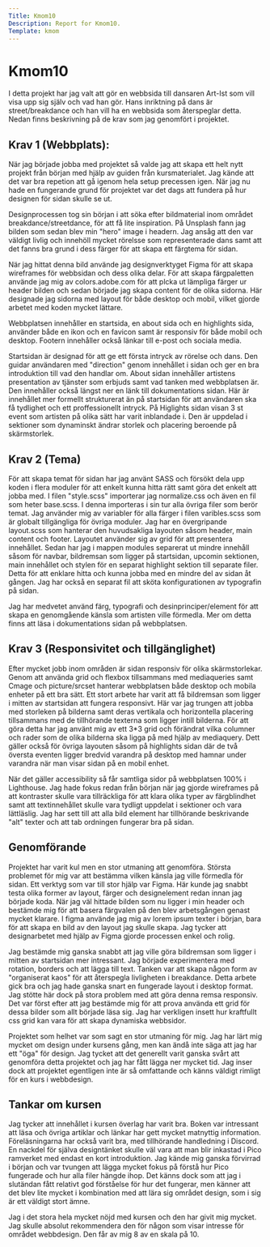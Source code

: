 ```yaml
---
Title: Kmom10
Description: Report for Kmom10.
Template: kmom
---
```


Kmom10
======

I detta projekt har jag valt att gör en webbsida till dansaren Art-Ist som vill visa upp sig själv och vad han gör. Hans inriktning på dans är street/breakdance och han vill ha en webbsida som återspeglar detta. Nedan finns beskrivning på de krav som jag genomfört i projektet.

Krav 1 (Webbplats):
-------------------

När jag började jobba med projektet så valde jag att skapa ett helt nytt projekt från början med hjälp av guiden från kursmaterialet. Jag kände att det var bra repetion att gå igenom hela setup precessen igen. När jag nu hade en fungerande grund för projektet var det dags att fundera på hur designen för sidan skulle se ut.

Designprocessen tog sin början i att söka efter bildmaterial inom området breakdance/streetdance, för att få lite inspiration. På Unsplash fann jag bilden som sedan blev min "hero" image i headern. Jag ansåg att den var väldigt livlig och innehöll mycket rörelsse som representerade dans samt att det fanns bra grund i dess färger för att skapa ett färgtema för sidan.

När jag hittat denna bild använde jag designverktyget Figma för att skapa wireframes för webbsidan och dess olika delar. För att skapa färgpaletten använde jag mig av colors.adobe.com för att plcka ut lämpliga färger ur header bilden och sedan började jag skapa content för de olika sidorna. Här designade jag sidorna med layout för både desktop och mobil, vilket gjorde arbetet med koden mycket lättare.

Webbplatsen innehåller en startsida, en about sida och en highlights sida, använder både en ikon och en favicon samt är responsiv för både mobil och desktop. Footern innehåller också länkar till e-post och sociala media.

Startsidan är designad för att ge ett första intryck av rörelse och dans. Den guidar användaren med "direction" genom innehållet i sidan och ger en bra introduktion till vad den handlar om. About sidan innehåller artistens presentation av tjänster som erbjuds samt vad tanken med webbplatsen är. Den innehåller också längst ner en länk till dokumentations sidan. Här är innehållet mer formellt strukturerat än på startsidan för att användaren ska få tydlighet och ett proffessionellt intryck. På Higlights sidan visan 3 st event som artisten på olika sätt har varit inblandade i. Den är uppdelad i sektioner som dynaminskt ändrar storlek och placering beroende på skärmstorlek.

Krav 2 (Tema)
-------------

För att skapa temat för sidan har jag använt SASS och försökt dela upp koden i flera moduler för att enkelt kunna hitta rätt samt göra det enkelt att jobba med. I filen "style.scss" importerar jag normalize.css och även en fil som heter base.scss. I denna importeras i sin tur alla övriga filer som berör temat. Jag använder mig av variabler för alla färger i filen varibles.scss som är globalt tillgängliga för övriga moduler. Jag har en övergripande layout.scss som hanterar den huvudsakliga layouten såsom header, main content och footer. Layoutet använder sig av grid för att presentera innehållet. Sedan har jag i mappen modules separerat ut mindre innehåll såsom för navbar, bildremsan som ligger på startsidan, upcomin sektionen, main innehållet och stylen för en separat highlight sektion till separate filer. Detta för att enklare hitta och kunna jobba med en mindre del av sidan åt gången. Jag har också en separat fil att sköta konfigurationen av typografin på sidan.

Jag har medvetet använd färg, typografi och desinprinciper/element för att skapa en genomgående känsla som artisten ville förmedla. Mer om detta finns att läsa i dokumentations sidan på webbplatsen.

Krav 3 (Responsivitet och tillgänglighet)
-----------------------------------------

Efter mycket jobb inom områden är sidan responsiv för olika skärmstorlekar. Genom att använda grid och flexbox tillsammans med mediaqueries samt Cmage och picture/srcset hanterar webbplatsen både desktop och mobila enheter på ett bra sätt. Ett stort arbete har varit att få bildremsan som ligger i mitten av startsidan att fungera responsivt. Här var jag trungen att jobba med storleken på bilderna samt deras vertikala och horizontella placering tillsammans med de tillhörande texterna som ligger intill bilderna. För att göra detta har jag använt mig av ett 3*3 grid och förändrat vilka columner och rader som de olika bilderna ska ligga på med hjälp av mediaquery. Dett gäller också för övriga layouten såsom på highlights sidan där de två översta eventen ligger bredvid varandra på desktop med hamnar under varandra när man visar sidan på en mobil enhet.

När det gäller accessibility så får samtliga sidor på webbplatsen 100% i Lighthouse. Jag hade fokus redan från början när jag gjorde wireframes på att kontraster skulle vara tillräckliga för att klara olika typer av färgblindhet samt att textinnehållet skulle vara tydligt uppdelat i sektioner och vara lättläslig. Jag har sett till att alla bild element har tillhörande beskrivande "alt" texter och att tab ordningen fungerar bra på sidan.

Genomförande
------------

Projektet har varit kul men en stor utmaning att genomföra. Största problemet för mig var att bestämma vilken känsla jag ville förmedla för sidan. Ett verktyg som var till stor hjälp var Figma. Här kunde jag snabbt testa olika former av layout, färger och designelement redan innan jag började koda. När jag väl hittade bilden som nu ligger i min header och bestämde mig för att basera färgvalen på den blev arbetsgången genast mycket klarare. I figma använde jag mig av lorem ipsum texter i början, bara för att skapa en bild av den layout jag skulle skapa. Jag tycker att designarbetet med hjälp av Figma gjorde processen enkel och rolig.

Jag bestämde mig ganska snabbt att jag ville göra bildremsan som ligger i mitten av startsidan mer intressant. Jag började experimentera med rotation, borders och att lägga till text. Tanken var att skapa någon form av "organiserat kaos" för att återspegla livligheten i breakdance. Detta arbete gick bra och jag hade ganska snart en fungerade layout i desktop format. Jag stötte här dock på stora problem med att göra denna remsa responsiv. Det var först efter att jag bestämde mig för att prova använda ett grid för dessa bilder som allt började läsa sig. Jag har verkligen insett hur kraftfullt css grid kan vara för att skapa dynamiska webbsidor.

Projektet som helhet var som sagt en stor utmaning för mig. Jag har lärt mig mycket om design under kursens gång, men kan ändå inte säga att jag har ett "öga" för design. Jag tycket att det generellt varit ganska svårt att genomföra detta projektet och jag har fått lägga ner mycket tid. Jag inser dock att projektet egentligen inte är så omfattande och känns väldigt rimligt för en kurs i webbdesign.

Tankar om kursen
----------------

Jag tycker att innehållet i kursen överlag har varit bra. Boken var intressant att läsa och övriga artiklar och länkar har gett mycket matnyttig information. Föreläsningarna har också varit bra, med tillhörande handledning i Discord. En nackdel för själva designtänket skulle väl vara att man blir inkastad i Pico ramverket med endast en kort introduktion. Jag kände mig ganska förvirrad i början och var tvungen att lägga mycket fokus på förstå hur Pico fungerade och hur alla filer hängde ihop. Det känns dock som att jag i slutändan fått relativt god förståelse för hur det fungerar, men känner att det blev lite mycket i kombination med att lära sig området design, som i sig är ett väldigt stort ämne.

Jag i det stora hela mycket nöjd med kursen och den har givit mig mycket. Jag skulle absolut rekommendera den för någon som visar intresse för området webbdesign. Den får av mig 8 av en skala på 10.
